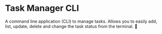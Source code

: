 # Task Manager CLI
A command line application (CLI) to manage tasks. Allows you to easily add, list, update, delete and change the task status from the terminal.
📝
